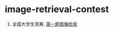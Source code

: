 image-retrieval-contest
=======================

1. 全国大学生竞赛. [第一题图像检索](http://contest.bigdata-research.org/)
